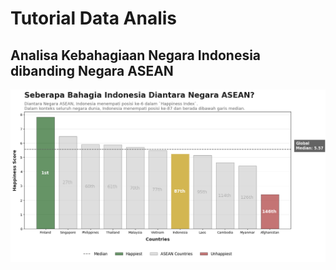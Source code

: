 # Tutorial Data Analis

## Analisa Kebahagiaan Negara Indonesia dibanding Negara ASEAN
<img src="https://github.com/ziyadn/turorial_data_analis/blob/main/Gambar1.png">